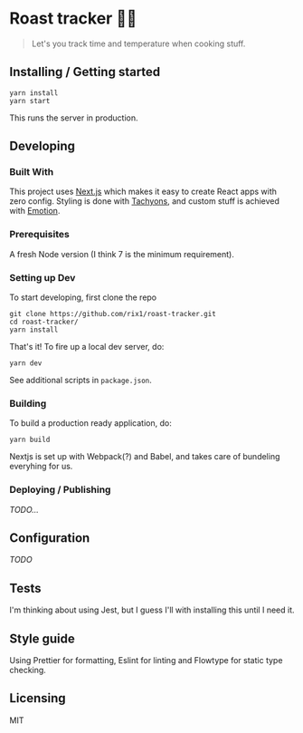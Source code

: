 # Roast tracker 👨‍🍳

> Let's you track time and temperature when cooking stuff.

## Installing / Getting started

```shell
yarn install
yarn start
```

This runs the server in production.

## Developing

### Built With

This project uses [Next.js](nextjs.org) which makes it easy to create React apps with zero config. Styling is done with [Tachyons](http://tachyons.io/), and custom stuff is achieved with [Emotion](https://emotion.sh/).

### Prerequisites

A fresh Node version (I think 7 is the minimum requirement).

### Setting up Dev

To start developing, first clone the repo

```shell
git clone https://github.com/rix1/roast-tracker.git
cd roast-tracker/
yarn install
```

That's it! To fire up a local dev server, do:

```shell
yarn dev
```

See additional scripts in `package.json`.

### Building

To build a production ready application, do:

```shell
yarn build
```

Nextjs is set up with Webpack(?) and Babel, and takes care of bundeling everyhing for us.

### Deploying / Publishing

_TODO..._

<!-- give instructions on how to build and release a new version
In case there's some step you have to take that publishes this project to a
server, this is the right time to state it.

```shell
packagemanager deploy your-project -s server.com -u username -p password
```

And again you'd need to tell what the previous code actually does. -->

## Configuration

<!-- Here you should write what are all of the configurations a user can enter when
using the project. -->

_TODO_

## Tests

I'm thinking about using Jest, but I guess I'll with installing this until I need it.

## Style guide

Using Prettier for formatting, Eslint for linting and Flowtype for static type checking.

## Licensing

MIT
